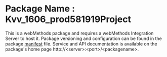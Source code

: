 # Package Name : Kvv_1606_prod581919Project
This is a webMethods package and requires a webMethods Integration Server to host it. Package versioning and configuration can be found in the package [manifest](./Kvv_1606_prod581919Project/manifest.v3) file. Service and API documentation is available on the package's home page http://&lt;server&gt;:&lt;port&gt;/&lt;packagename>.